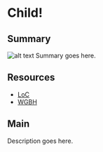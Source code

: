 # Child!

## Summary

![alt text](http://example.org/image)
Summary goes here.

## Resources

- [LoC](http://loc.gov)
- [WGBH](http://wgbh.org)

## Main

Description goes here.
